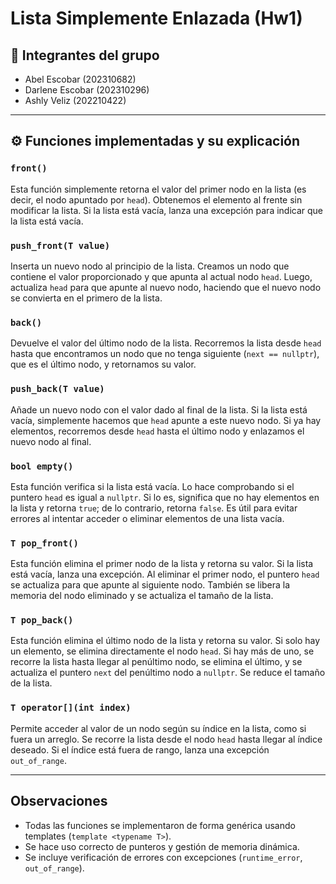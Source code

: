 # Lista Simplemente Enlazada (Hw1)

## 📌 Integrantes del grupo
- Abel Escobar (202310682)
- Darlene Escobar (202310296)
- Ashly Veliz (202210422)

---

## ⚙️ Funciones implementadas y su explicación

### `front()`
Esta función simplemente retorna el valor del primer nodo en la lista (es decir, el nodo apuntado por `head`). Obtenemos el elemento al frente sin modificar la lista. Si la lista está vacía, lanza una excepción para indicar que la lista está vacía.

### `push_front(T value)`
Inserta un nuevo nodo al principio de la lista. Creamos un nodo que contiene el valor proporcionado y que apunta al actual nodo `head`. Luego, actualiza `head` para que apunte al nuevo nodo, haciendo que el nuevo nodo se convierta en el primero de la lista.

### `back()`
Devuelve el valor del último nodo de la lista. Recorremos la lista desde `head` hasta que encontramos un nodo que no tenga siguiente (`next == nullptr`), que es el último nodo, y retornamos su valor.

### `push_back(T value)`
Añade un nuevo nodo con el valor dado al final de la lista. Si la lista está vacía, simplemente hacemos que `head` apunte a este nuevo nodo. Si ya hay elementos, recorremos desde `head` hasta el último nodo y enlazamos el nuevo nodo al final.

### `bool empty()`
Esta función verifica si la lista está vacía. Lo hace comprobando si el puntero `head` es igual a `nullptr`. Si lo es, significa que no hay elementos en la lista y retorna `true`; de lo contrario, retorna `false`. Es útil para evitar errores al intentar acceder o eliminar elementos de una lista vacía.

### `T pop_front()`
Esta función elimina el primer nodo de la lista y retorna su valor. Si la lista está vacía, lanza una excepción. Al eliminar el primer nodo, el puntero `head` se actualiza para que apunte al siguiente nodo. También se libera la memoria del nodo eliminado y se actualiza el tamaño de la lista.

### `T pop_back()`
Esta función elimina el último nodo de la lista y retorna su valor. Si solo hay un elemento, se elimina directamente el nodo `head`. Si hay más de uno, se recorre la lista hasta llegar al penúltimo nodo, se elimina el último, y se actualiza el puntero `next` del penúltimo nodo a `nullptr`. Se reduce el tamaño de la lista.

### `T operator[](int index)`
Permite acceder al valor de un nodo según su índice en la lista, como si fuera un arreglo. Se recorre la lista desde el nodo `head` hasta llegar al índice deseado. Si el índice está fuera de rango, lanza una excepción `out_of_range`.

---


## Observaciones
- Todas las funciones se implementaron de forma genérica usando templates (`template <typename T>`).
- Se hace uso correcto de punteros y gestión de memoria dinámica.
- Se incluye verificación de errores con excepciones (`runtime_error`, `out_of_range`).
